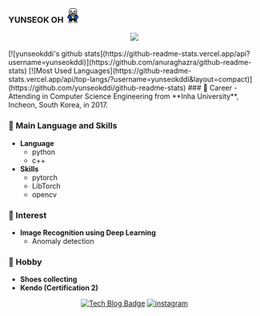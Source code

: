 ### YUNSEOK OH <img src="https://github.com/yunseokddi/yunseokddi/blob/main/sans.gif" width="30px" height="30px">

<div align=center>

![](https://komarev.com/ghpvc/?username=yunseokddi&color=brightgreen)

</div>
[![yunseokddi's github stats](https://github-readme-stats.vercel.app/api?username=yunseokddi)](https://github.com/anuraghazra/github-readme-stats)
[![Most Used Languages](https://github-readme-stats.vercel.app/api/top-langs/?username=yunseokddi&layout=compact)](https://github.com/yunseokddi/github-readme-stats)
### 🔭 Career
- Attending in Computer Science Engineering from **Inha University**, Incheon, South Korea, in 2017.

### :ghost: Main Language and Skills
- **Language**
    - python
    - c++
- **Skills**
    - pytorch
    - LibTorch
    - opencv

### 🌱 Interest
- **Image Recognition using Deep Learning**
    - Anomaly detection


### 👯 Hobby
- **Shoes collecting**
- **Kendo (Certification 2)**



<div align=center>
  
[![Tech Blog Badge](http://img.shields.io/badge/-Tech%20blog-black?style=flat-square&logo=github&link=https://ys-cs17.tistory.com/)](https://ys-cs17.tistory.com/)
[![instagram](http://img.shields.io/badge/Instagram-FFFFFF?style=flat-square&logo=Instagram&link=https://www.instagram.com/snkrs.researcher/)](https://www.instagram.com/snkrs.researcher/)

</div>
  
  
  
<!--
**yunseokddi/yunseokddi** is a ✨ _special_ ✨ repository because its `README.md` (this file) appears on your GitHub profile.




Here are some ideas to get you started:

- 🔭 I’m currently working on ...
- 🌱 I’m currently learning ...
- 👯 I’m looking to collaborate on ...
- 🤔 I’m looking for help with ...
- 💬 Ask me about ...
- 📫 How to reach me: ...
- 😄 Pronouns: ...
- ⚡ Fun fact: ...
-->
